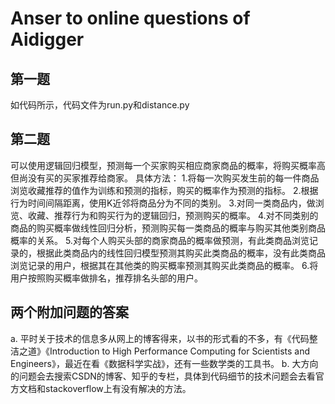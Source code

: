 # Anser to online questions of Aidigger

## 第一题
如代码所示，代码文件为run.py和distance.py

## 第二题
可以使用逻辑回归模型，预测每一个买家购买相应商家商品的概率，将购买概率高但尚没有买的买家推荐给商家。
具体方法：
1.将每一次购买发生前的每一件商品浏览收藏推荐的值作为训练和预测的指标，购买的概率作为预测的指标。
2.根据行为时间间隔距离，使用K近邻将商品分为不同的类别。
3.对同一类商品内，做浏览、收藏、推荐行为和购买行为的逻辑回归，预测购买的概率。
4.对不同类别的商品的购买概率做线性回归分析，预测购买每一类商品的概率与购买其他类别商品概率的关系。
5.对每个人购买头部的商家商品的概率做预测，有此类商品浏览记录的，根据此类商品内的线性回归模型预测其购买此类商品的概率，没有此类商品浏览记录的用户，根据其在其他类的购买概率预测其购买此类商品的概率。
6.将用户按照购买概率做排名，推荐排名头部的用户。

## 两个附加问题的答案
a. 平时关于技术的信息多从网上的博客得来，以书的形式看的不多，有《代码整洁之道》《Introduction to High Performance Computing for Scientists and Engineers》，最近在看《数据科学实战》，还有一些数学类的工具书。
b. 大方向的问题会去搜索CSDN的博客、知乎的专栏，具体到代码细节的技术问题会去看官方文档和stackoverflow上有没有解决的方法。
